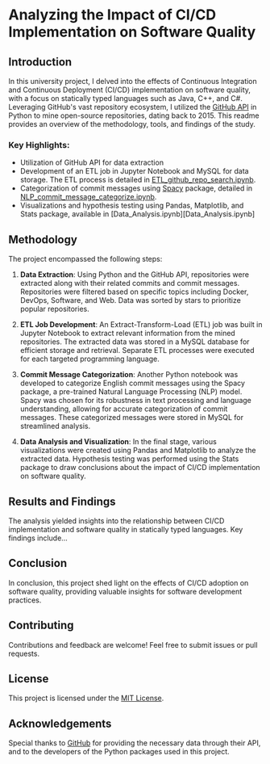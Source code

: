 # Analyzing the Impact of CI/CD Implementation on Software Quality

## Introduction
In this university project, I delved into the effects of Continuous Integration and Continuous Deployment (CI/CD) implementation on software quality, with a focus on statically typed languages such as Java, C++, and C#. Leveraging GitHub's vast repository ecosystem, I utilized the [GitHub API](https://developer.github.com/v3/) in Python to mine open-source repositories, dating back to 2015. This readme provides an overview of the methodology, tools, and findings of the study.

### Key Highlights:
- Utilization of GitHub API for data extraction
- Development of an ETL job in Jupyter Notebook and MySQL for data storage. The ETL process is detailed in [ETL_github_repo_search.ipynb](ETL_github_repo_search.ipynb).
- Categorization of commit messages using [Spacy](https://spacy.io/) package, detailed in [NLP_commit_message_categorize.ipynb](NLP_commit_message_categorize.ipynb).
- Visualizations and hypothesis testing using Pandas, Matplotlib, and Stats package, available in [Data_Analysis.ipynb][Data_Analysis.ipynb]

## Methodology
The project encompassed the following steps:

1. **Data Extraction**: Using Python and the GitHub API, repositories were extracted along with their related commits and commit messages. Repositories were filtered based on specific topics including Docker, DevOps, Software, and Web. Data was sorted by stars to prioritize popular repositories.
  
2. **ETL Job Development**: An Extract-Transform-Load (ETL) job was built in Jupyter Notebook to extract relevant information from the mined repositories. The extracted data was stored in a MySQL database for efficient storage and retrieval. Separate ETL processes were executed for each targeted programming language.
  
3. **Commit Message Categorization**: Another Python notebook was developed to categorize English commit messages using the Spacy package, a pre-trained Natural Language Processing (NLP) model. Spacy was chosen for its robustness in text processing and language understanding, allowing for accurate categorization of commit messages. These categorized messages were stored in MySQL for streamlined analysis.
  
4. **Data Analysis and Visualization**: In the final stage, various visualizations were created using Pandas and Matplotlib to analyze the extracted data. Hypothesis testing was performed using the Stats package to draw conclusions about the impact of CI/CD implementation on software quality.

## Results and Findings
The analysis yielded insights into the relationship between CI/CD implementation and software quality in statically typed languages. Key findings include...

## Conclusion
In conclusion, this project shed light on the effects of CI/CD adoption on software quality, providing valuable insights for software development practices.

## Contributing
Contributions and feedback are welcome! Feel free to submit issues or pull requests.

## License
This project is licensed under the [MIT License](LICENSE).

## Acknowledgements
Special thanks to [GitHub](https://github.com) for providing the necessary data through their API, and to the developers of the Python packages used in this project.
